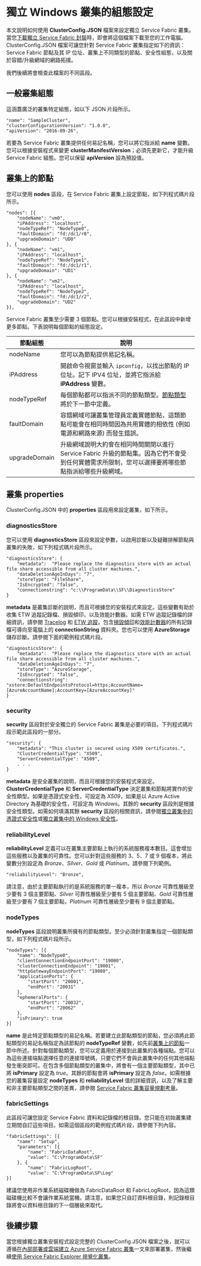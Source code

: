 <properties
   pageTitle="設定獨立叢集 |Microsoft Azure"
   description="本文說明如何設定獨立或私人的 Service Fabric 叢集。"
   services="service-fabric"
   documentationCenter=".net"
   authors="dsk-2015"
   manager="timlt"
   editor=""/>

<tags
   ms.service="service-fabric"
   ms.devlang="dotnet"
   ms.topic="article"
   ms.tgt_pltfrm="na"
   ms.workload="na"
   ms.date="06/23/2016"
   ms.author="dkshir"/>


# 獨立 Windows 叢集的組態設定

本文說明如何使用 **ClusterConfig.JSON** 檔案來設定獨立 Service Fabric 叢集。當您[下載獨立 Service Fabric 封裝](service-fabric-cluster-creation-for-windows-server.md#downloadpackage)時，即會將這個檔案下載至您的工作電腦。ClusterConfig.JSON 檔案可讓您針對 Service Fabric 叢集指定如下的資訊：Service Fabric 節點及其 IP 位址、叢集上不同類型的節點、安全性組態，以及關於容錯/升級網域的網路拓撲。

我們後續將會檢查此檔案的不同區段。

## 一般叢集組態
這涵蓋廣泛的叢集特定組態，如以下 JSON 片段所示。

    "name": "SampleCluster",
    "clusterConfigurationVersion": "1.0.0",
    "apiVersion": "2016-09-26",

若要為 Service Fabric 叢集提供任何易記名稱，您可以將它指派給 **name** 變數。您可以根據安裝程式來變更 **clusterManifestVersion**；必須先更新它，才能升級 Service Fabric 組態。您可以保留 **apiVersion** 設為預設值。


<a id="clusternodes"></a>
## 叢集上的節點
您可以使用 **nodes** 區段，在 Service Fabric 叢集上設定節點，如下列程式碼片段所示。

    "nodes": [{
        "nodeName": "vm0",
        "iPAddress": "localhost",
        "nodeTypeRef": "NodeType0",
        "faultDomain": "fd:/dc1/r0",
        "upgradeDomain": "UD0"
    }, {
        "nodeName": "vm1",
        "iPAddress": "localhost",
        "nodeTypeRef": "NodeType1",
        "faultDomain": "fd:/dc1/r1",
        "upgradeDomain": "UD1"
    }, {
        "nodeName": "vm2",
        "iPAddress": "localhost",
        "nodeTypeRef": "NodeType2",
        "faultDomain": "fd:/dc1/r2",
        "upgradeDomain": "UD2"
    }],

Service Fabric 叢集至少需要 3 個節點。您可以根據安裝程式，在此區段中新增更多節點。下表說明每個節點的組態設定。

|**節點組態**|**說明**|
|-----------------------|--------------------------|
|nodeName|您可以為節點提供易記名稱。|
|iPAddress|開啟命令視窗並輸入 `ipconfig`，以找出節點的 IP 位址。記下 IPV4 位址，並將它指派給 **iPAddress** 變數。|
|nodeTypeRef|每個節點都可以指派不同的節點類型。[節點類型](#nodetypes)將於下一節中定義。|
|faultDomain|容錯網域可讓叢集管理員定義實體節點，這類節點可能會在相同時間因為共用實體的相依性 (例如電源和網路來源) 而發生錯誤。|
|upgradeDomain|升級網域說明大約會在相同時間關閉以進行 Service Fabric 升級的節點集。因為它們不會受到任何實體需求所限制，您可以選擇要將哪些節點指派給哪些升級網域。| 


## 叢集 **properties**

ClusterConfig.JSON 中的 **properties** 區段用來設定叢集，如下所示。

### **diagnosticsStore**
您可以使用 **diagnosticsStore** 區段來設定參數，以啟用診斷以及疑難排解節點與叢集的失敗，如下列程式碼片段所示。

    "diagnosticsStore": {
        "metadata":  "Please replace the diagnostics store with an actual file share accessible from all cluster machines.",
        "dataDeletionAgeInDays": "7",
        "storeType": "FileShare",
        "IsEncrypted": "false",
        "connectionstring": "c:\\ProgramData\\SF\\DiagnosticsStore"
    }

**metadata** 是叢集診斷的說明，而且可根據您的安裝程式來設定。這些變數有助於收集 ETW 追蹤記錄檔、損毀傾印，以及效能計數器。如需 ETW 追蹤記錄檔的詳細資訊，請參閱 [Tracelog](https://msdn.microsoft.com/library/windows/hardware/ff552994.aspx) 和 [ETW 追蹤](https://msdn.microsoft.com/library/ms751538.aspx)。包含[損毀傾印](https://blogs.technet.microsoft.com/askperf/2008/01/08/understanding-crash-dump-files/)和[效能計數器](https://msdn.microsoft.com/library/windows/desktop/aa373083.aspx)的所有記錄檔可導向至電腦上的 **connectionString** 資料夾。您也可以使用 **AzureStorage** 儲存診斷。請參閱下面的範例程式碼片段。

	"diagnosticsStore": {
        "metadata":  "Please replace the diagnostics store with an actual file share accessible from all cluster machines.",
        "dataDeletionAgeInDays": "7",
        "storeType": "AzureStorage",
        "IsEncrypted": "false",
        "connectionstring": "xstore:DefaultEndpointsProtocol=https;AccountName=[AzureAccountName];AccountKey=[AzureAccountKey]"
    }

### **security** 
**security** 區段對於安全獨立的 Service Fabric 叢集是必要的項目。下列程式碼片段示範此區段的一部分。

    "security": {
        "metadata": "This cluster is secured using X509 certificates.",
        "ClusterCredentialType": "X509",
        "ServerCredentialType": "X509",
		. . .
	}

**metadata** 是安全叢集的說明，而且可根據您的安裝程式來設定。**ClusterCredentialType** 和 **ServerCredentialType** 決定叢集和節點將實作的安全性類型。如果是憑證式安全性，可設定為 *X509*，如果是以 Azure Active Directory 為基礎的安全性，可設定為 *Windows*。其餘的 **security** 區段則是根據安全性類型。如需如何填滿其餘 **security** 區段的相關資訊，請參閱[獨立叢集中的憑證式安全性](service-fabric-windows-cluster-x509-security.md)或[獨立叢集中的 Windows 安全性](service-fabric-windows-cluster-windows-security.md)。

### **reliabilityLevel**
**reliabilityLevel** 定義可以在叢集主要節點上執行的系統服務複本數目。這會增加這些服務以及叢集的可靠性。您可以針對這些服務的 3、5、7 或 9 個複本，將此變數分別設定為 *Bronze*、*Silver*、*Gold* 或 *Platinum*。請參閱下列範例。

	"reliabilityLevel": "Bronze",
	
請注意，由於主要節點執行的是系統服務的單一複本，所以 *Bronze* 可靠性層級至少要有 3 個主要節點、*Silver* 可靠性層級至少要有 5 個主要節點、*Gold* 可靠性層級至少要有 7 個主要節點，*Platinum* 可靠性層級至少要有 9 個主要節點。


<a id="nodetypes"></a>
### **nodeTypes**
**nodeTypes** 區段說明叢集所擁有的節點類型。至少必須針對叢集指定一個節點類型，如下列程式碼片段所示。

	"nodeTypes": [{
        "name": "NodeType0",
        "clientConnectionEndpointPort": "19000",
        "clusterConnectionEndpoint": "19001",
        "httpGatewayEndpointPort": "19080",
        "applicationPorts": {
			"startPort": "20001",
            "endPort": "20031"
        },
        "ephemeralPorts": {
            "startPort": "20032",
            "endPort": "20062"
        },
        "isPrimary": true
    }]

**name** 是此特定節點類型的易記名稱。若要建立此節點類型的節點，您必須將此節點類型的易記名稱指定為該節點的 **nodeTypeRef** 變數，如先前[叢集上的節點](#clusternodes)一節中所述。針對每個節點類型，您可以定義用於連接到此叢集的各種端點。您可以為這些連接端點選擇任意的連接埠號碼，只要它們不會與此叢集中的任何其他端點發生衝突即可。在包含多個節點類型的叢集中，將會有一個主要節點類型，其中已將 **isPrimary** 設定為 *true*。其餘的節點會將 **isPrimary** 設定為 *false*。如需根據您的叢集容量設定 **nodeTypes** 和 **reliabilityLevel** 值的詳細資訊，以及了解主要和非主要節點類型之間的差異，請參閱 [Service Fabric 叢集容量規劃考量](service-fabric-cluster-capacity.md)。


### **fabricSettings**
此區段可讓您設定 Service Fabric 資料和記錄檔的根目錄。您只能在初始叢集建立期間自訂這些項目。如需這個區段的範例程式碼片段，請參閱下列內容。

    "fabricSettings": [{
        "name": "Setup",
        "parameters": [{
            "name": "FabricDataRoot",
            "value": "C:\ProgramData\SF"
        }, {
            "name": "FabricLogRoot",
            "value": "C:\ProgramData\SF\Log"
    }]

建議您使用非作業系統磁碟機做為 FabricDataRoot 和 FabricLogRoot，因為這類磁碟機比較不會讓作業系統當機。請注意，如果您只自訂資料根目錄，則記錄根目錄將會以資料根目錄的下一個層級來取代。


## 後續步驟

當您根據獨立叢集安裝程式設定完整的 ClusterConfig.JSON 檔案之後，就可以遵循[在內部部署或雲端建立 Azure Service Fabric 叢集](service-fabric-cluster-creation-for-windows-server.md)一文來部署叢集，然後繼續[使用 Service Fabric Explorer 視覺化叢集](service-fabric-visualizing-your-cluster.md)。

<!---HONumber=AcomDC_0921_2016-->
